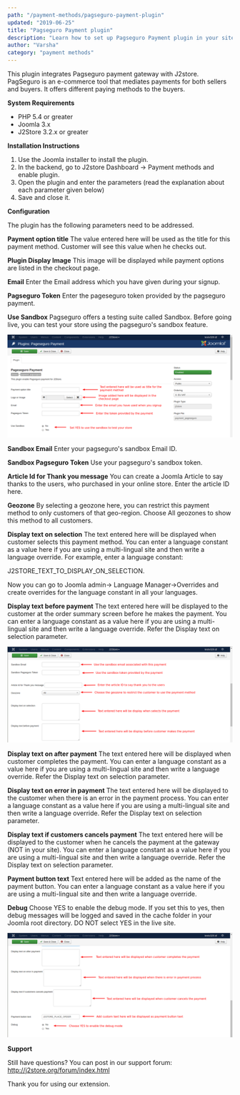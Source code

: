 ```yaml
---
path: "/payment-methods/pagseguro-payment-plugin"
updated: "2019-06-25"
title: "Pagseguro Payment plugin"
description: "Learn how to set up Pagseguro Payment plugin in your site."
author: "Varsha"
category: "payment methods"
---
```


This plugin integrates Pagseguro payment gateway with J2store. PagSeguro is an e-commerce tool that mediates payments for both sellers and buyers. It offers different paying methods to the buyers.

**System Requirements**

* PHP 5.4 or greater
* Joomla 3.x
* J2Store 3.2.x or greater

**Installation Instructions**

1. Use the Joomla installer to install the plugin.
2. In the backend, go to J2store Dashboard -> Payment methods and enable plugin.
3. Open the plugin and enter the parameters (read the explanation about each parameter given below)
4. Save and close it.

**Configuration**

The plugin has the following parameters need to be addressed.

**Payment option title**
The value entered here will be used as the title for this payment method. Customer will see this value when he checks out.

**Plugin Display Image**
This image will be displayed while payment options are listed in the checkout page.

**Email**
Enter the Email address which you have given during your signup.

**Pagseguro Token**
Enter the pageseguro token provided by the pagseguro payment.

**Use Sandbox**
Pagseguro offers a testing suite called Sandbox. Before going live, you can test your store using the pagseguro's sandbox feature.

![pagseguro](https://raw.githubusercontent.com/j2store/doc-images/master//payment-methods/pagseguro-payment-plugin/pagseguro_1.png)

**Sandbox Email**
Enter your pagseguro's sandbox Email ID.

**Sandbox Pagseguro Token**
Use your pagseguro's sandbox token.

**Article Id for Thank you message**
You can create a Joomla Article to say thanks to the users, who purchased in your online store. Enter the article ID here.

**Geozone**
By selecting a geozone here, you can restrict this payment method to only customers of that geo-region. Choose All geozones to show this method to all customers.

**Display text on selection**
The text entered here will be displayed when customer selects this payment method. You can enter a language constant as a value here if you are using a multi-lingual site and then write a language override. For example, enter a language constant:

J2STORE_TEXT_TO_DISPLAY_ON_SELECTION.

Now you can go to Joomla admin-> Language Manager->Overrides and create overrides for the language constant in all your languages.

**Display text before payment**
The text entered here will be displayed to the customer at the order summary screen before he makes the payment. You can enter a language constant as a value here if you are using a multi-lingual site and then write a language override. Refer the Display text on selection parameter.

![psgplugin](https://raw.githubusercontent.com/j2store/doc-images/master//payment-methods/pagseguro-payment-plugin/pagseguro_2.png)


**Display text on after payment**
The text entered here will be displayed when customer completes the payment.
You can enter a language constant as a value here if you are using a multi-lingual site and then write a language override. Refer the Display text on selection parameter.

**Display text on error in payment**
The text entered here will be displayed to the customer when there is an error in the payment process.
You can enter a language constant as a value here if you are using a multi-lingual site and then write a language override. Refer the Display text on selection parameter.

**Display text if customers cancels payment**
The text entered here will be displayed to the customer when he cancels the payment at the gateway (NOT in your site).
You can enter a language constant as a value here if you are using a multi-lingual site and then write a language override. Refer the Display text on selection parameter.

**Payment button text**
Text entered here will be added as the name of the payment button.
You can enter a language constant as a value here if you are using a multi-lingual site and then write a language override.

**Debug**
Choose YES to enable the debug mode. If you set this to yes, then debug messages will be logged and saved in the cache folder in your Joomla root directory. DO NOT select YES in the live site.

![psgpayment](https://raw.githubusercontent.com/j2store/doc-images/master//payment-methods/pagseguro-payment-plugin/pagseguro_3.png)

**Support**

Still have questions? You can post in our support forum: http://j2store.org/forum/index.html

Thank you for using our extension.

